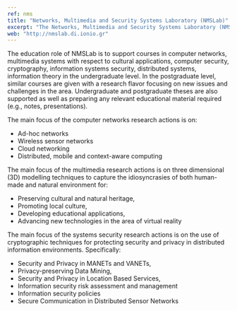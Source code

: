```yaml
---
ref: nms
title: "Networks, Multimedia and Security Systems Laboratory (NMSLab)"
excerpt: "The Networks, Multimedia and Security Systems Laboratory (NMSLab) supports both educational and research needs of the Department of Informatics, as well as other departments of the Ionian University, related to computer networks, multimedia and security."
web: "http://nmslab.di.ionio.gr"
---
```


The education role of NMSLab is to support courses in computer networks, multimedia systems with respect to cultural applications, computer security, cryptography, information systems security, distributed systems, information theory in the undergraduate level. In the postgraduate level, similar courses are given with a research flavor focusing on new issues and challenges in the area. Undergraduate and postgraduate theses are also supported as well as preparing any relevant educational material required (e.g., notes, presentations).

The main focus of the computer networks research actions is on:

- Ad-hoc networks
-  Wireless sensor networks
-  Cloud networking
-  Distributed, mobile and context-aware computing

The main focus of the multimedia research actions is on three dimensional (3D) modelling techniques to capture the idiosyncrasies of both human-made and natural environment for:

- Preserving cultural and natural heritage,
- Promoting local culture,
- Developing educational applications,
- Advancing new technologies in the area of virtual reality

The main focus of the systems security research actions is on the use of cryptographic techniques for protecting security and privacy in distributed information environments. Specifically:

- Security and Privacy in MANETs and VANETs,
- Privacy-preserving Data Mining,
- Security and Privacy in Location Based Services,
- Information security risk assessment and management
- Information security policies
- Secure Communication in Distributed Sensor Networks
